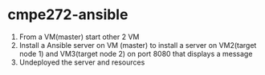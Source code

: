 # cmpe272-ansible
1.	From a VM(master) start other 2 VM
2.	Install a Ansible server on VM (master) to install a server on VM2(target node 1) and VM3(target node 2) on port 8080 that displays a message
3.	Undeployed the server and resources
